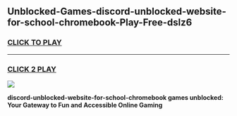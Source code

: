 
## Unblocked-Games-discord-unblocked-website-for-school-chromebook-Play-Free-dslz6
<h3>
<a href="https://premium76.site?title=discord-unblocked-website-for-school-chromebook&ref=18A1">CLICK TO PLAY</a></h3>
<hr>

<h3>
<a href="https://premium76.site?title=discord-unblocked-website-for-school-chromebook&ref=18A1">CLICK 2 PLAY</a>
  
</h3>

<a href="https://premium76.site?title=discord-unblocked-website-for-school-chromebook&ref=18A1"><img src="https://clearcache.store/games.png"></a>


**discord-unblocked-website-for-school-chromebook games unblocked: Your Gateway to Fun and Accessible Online Gaming**
